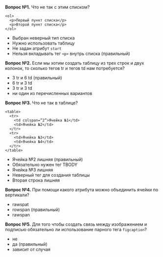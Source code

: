 ﻿**Вопрос №1.** Что не так с этим списком?

    <ol>
      <p>Первый пункт списка</p>
      <p>Второй пункт списка</p>
    </ol>

* Выбран неверный тип списка
* Нужно использовать таблицу
* Не задан атрибут `start`
* Нельзя вкладывать тег `<p>` внутрь списка (правильный)

**Вопрос №2.** Если мы хотим создать таблицу из трех строк и двух колонок, то сколько тегов tr и тегов td нам потребуется?

* 3 tr и 6 td (правильный)
* 6 tr и 3 td
* 3 tr и 3 td
* ни один из перечисленных вариантов

**Вопрос №3.** Что не так в таблице?

    <table>
      <tr>
        <td colspan=”2”>Ячейка №1</td>
        <td>Ячейка №2</td>
      </tr>
      <tr>
        <td>Ячейка №3</td>
        <td>Ячейка №4</td>
      </tr>
    </table>

* Ячейка №2 лишняя (правильный)
* Обязательно нужен тег TBODY
* Ячейка №3 лишняя
* Неверный тег для создания таблицы
* Вторая строка лишняя

**Вопрос №4.** При помощи какого атрибута можно объединить ячейки по вертикали? 

* rawspat
* rowspan (правильный)
* rawspan 

**Вопрос №5.** Для того чтобы создать связь между изображением и подписью обязательно ли использование парного тега `figcaption`?  

* не
* да (правильный)
* зависит от случая